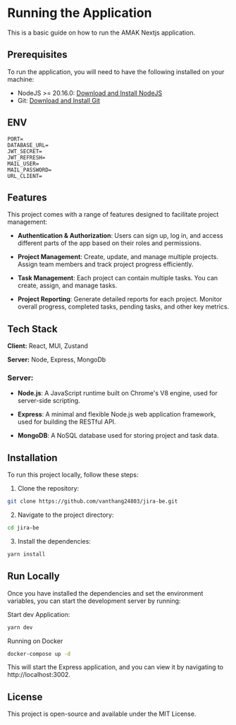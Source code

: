 # Running the Application

This is a basic guide on how to run the AMAK Nextjs application.

## Prerequisites

To run the application, you will need to have the following installed on your machine:

- NodeJS >= 20.16.0: [Download and Install NodeJS](https://nodejs.org/en)
- Git: [Download and Install Git](https://git-scm.com/downloads)

## ENV

```env
PORT=
DATABASE_URL=
JWT_SECRET=
JWT_REFRESH=
MAIL_USER=
MAIL_PASSWORD=
URL_CLIENT=
```

## Features

This project comes with a range of features designed to facilitate project management:

- **Authentication & Authorization**: Users can sign up, log in, and access different parts of the app based on their roles and permissions.

- **Project Management**: Create, update, and manage multiple projects. Assign team members and track project progress efficiently.

- **Task Management**: Each project can contain multiple tasks. You can create, assign, and manage tasks.

- **Project Reporting**: Generate detailed reports for each project. Monitor overall progress, completed tasks, pending tasks, and other key metrics.

## Tech Stack

**Client:** React, MUI, Zustand

**Server:** Node, Express, MongoDb

### Server:

- **Node.js**: A JavaScript runtime built on Chrome's V8 engine, used for server-side scripting.

- **Express**: A minimal and flexible Node.js web application framework, used for building the RESTful API.

- **MongoDB**: A NoSQL database used for storing project and task data.

## Installation

To run this project locally, follow these steps:

1. Clone the repository:

```bash
git clone https://github.com/vanthang24803/jira-be.git
```

2. Navigate to the project directory:

```bash
cd jira-be
```

3. Install the dependencies:

```bash
yarn install
```

## Run Locally

Once you have installed the dependencies and set the environment variables, you can start the development server by running:

Start dev Application:

```bash
yarn dev
```
Running on Docker

```bash
docker-compose up -d

```
This will start the Express application, and you can view it by navigating to http://localhost:3002.

## License

This project is open-source and available under the MIT License.
